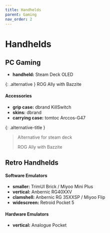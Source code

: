 ```yaml
---
title: Handhelds
parent: Gaming
nav_order: 2
---
```

# Handhelds

## PC Gaming

- **handheld:** Steam Deck OLED

{: .alternative }
ROG Ally with Bazzite

#### Accessories

- **grip case:** dbrand KillSwitch
- **skins:** dbrand
- **carrying case:** tomtoc Arccos-G47

{: .alternative-title }
> Alternative for steam deck
> 
> ROG Ally with Bazzite

## Retro Handhelds

#### Software Emulators

- **smaller:** TrimUI Brick / Miyoo Mini Plus
- **vertical:** Anbernic RG40XXV
- **clamshell:** Anbernic RG 35XXSP / Miyoo Flip
- **widescreen:** Retroid Pocket 5

#### Hardware Emulators

- **vertical:** Analogue Pocket
